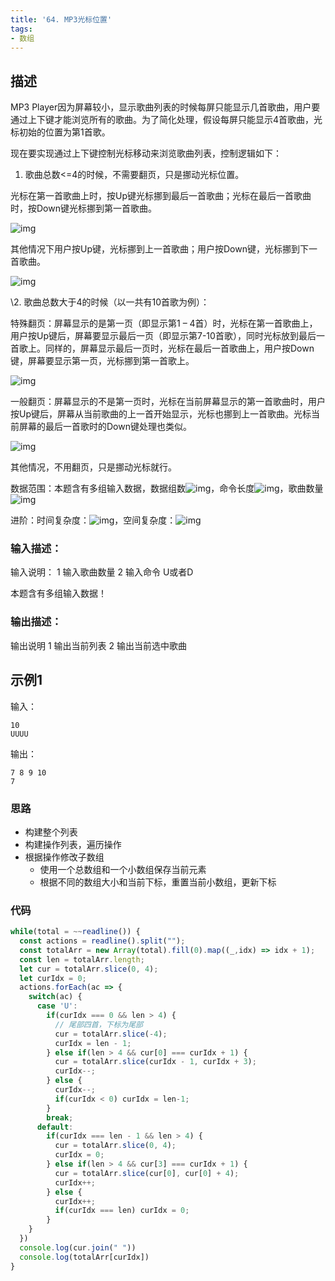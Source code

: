 ```yaml
---
title: '64. MP3光标位置'
tags:
- 数组
---
```


## 描述

MP3 Player因为屏幕较小，显示歌曲列表的时候每屏只能显示几首歌曲，用户要通过上下键才能浏览所有的歌曲。为了简化处理，假设每屏只能显示4首歌曲，光标初始的位置为第1首歌。



现在要实现通过上下键控制光标移动来浏览歌曲列表，控制逻辑如下：

1. 歌曲总数<=4的时候，不需要翻页，只是挪动光标位置。

光标在第一首歌曲上时，按Up键光标挪到最后一首歌曲；光标在最后一首歌曲时，按Down键光标挪到第一首歌曲。

![img](http://uploadfiles.nowcoder.com/images/20151225/60_1451044435725_D0096EC6C83575373E3A21D129FF8FEF)

其他情况下用户按Up键，光标挪到上一首歌曲；用户按Down键，光标挪到下一首歌曲。

![img](http://uploadfiles.nowcoder.com/images/20151225/60_1451044443725_032B2CC936860B03048302D991C3498F)

\2. 歌曲总数大于4的时候（以一共有10首歌为例）：



特殊翻页：屏幕显示的是第一页（即显示第1 – 4首）时，光标在第一首歌曲上，用户按Up键后，屏幕要显示最后一页（即显示第7-10首歌），同时光标放到最后一首歌上。同样的，屏幕显示最后一页时，光标在最后一首歌曲上，用户按Down键，屏幕要显示第一页，光标挪到第一首歌上。

![img](http://uploadfiles.nowcoder.com/images/20151225/60_1451044452440_18E2999891374A475D0687CA9F989D83)

一般翻页：屏幕显示的不是第一页时，光标在当前屏幕显示的第一首歌曲时，用户按Up键后，屏幕从当前歌曲的上一首开始显示，光标也挪到上一首歌曲。光标当前屏幕的最后一首歌时的Down键处理也类似。

![img](http://uploadfiles.nowcoder.com/images/20151225/60_1451044460400_FE5DF232CAFA4C4E0F1A0294418E5660)

其他情况，不用翻页，只是挪动光标就行。

数据范围：本题含有多组输入数据，数据组数![img](https://www.nowcoder.com/equation?tex=1%20%5Cle%20t%20%5Cle5%20%5C)，命令长度![img](https://www.nowcoder.com/equation?tex=1%5Cle%20s%5Cle%20100%5C)，歌曲数量![img](https://www.nowcoder.com/equation?tex=1%5Cle%20n%20%5Cle%20150%5C)

进阶：时间复杂度：![img](https://www.nowcoder.com/equation?tex=O(n)%5C)，空间复杂度：![img](https://www.nowcoder.com/equation?tex=O(n)%5C)

### 输入描述：

输入说明：
1 输入歌曲数量
2 输入命令 U或者D

本题含有多组输入数据！

### 输出描述：

输出说明
1 输出当前列表
2 输出当前选中歌曲

## 示例1

输入：

```
10
UUUU
```



输出：

```
7 8 9 10
7
```

### 思路

- 构建整个列表
- 构建操作列表，遍历操作
- 根据操作修改子数组
  - 使用一个总数组和一个小数组保存当前元素
  - 根据不同的数组大小和当前下标，重置当前小数组，更新下标


### 代码

```js
while(total = ~~readline()) {
  const actions = readline().split("");
  const totalArr = new Array(total).fill(0).map((_,idx) => idx + 1);
  const len = totalArr.length;
  let cur = totalArr.slice(0, 4);
  let curIdx = 0;
  actions.forEach(ac => {
    switch(ac) {
      case 'U':    
        if(curIdx === 0 && len > 4) {
          // 尾部四首，下标为尾部
          cur = totalArr.slice(-4);
          curIdx = len - 1;
        } else if(len > 4 && cur[0] === curIdx + 1) {
          cur = totalArr.slice(curIdx - 1, curIdx + 3);
          curIdx--;
        } else {
          curIdx--;
          if(curIdx < 0) curIdx = len-1;
        }
        break;
      default:
        if(curIdx === len - 1 && len > 4) {
          cur = totalArr.slice(0, 4);
          curIdx = 0;
        } else if(len > 4 && cur[3] === curIdx + 1) {
          cur = totalArr.slice(cur[0], cur[0] + 4);
          curIdx++;
        } else {
          curIdx++;
          if(curIdx === len) curIdx = 0;
        }
    }
  })
  console.log(cur.join(" "))
  console.log(totalArr[curIdx])
}
```


